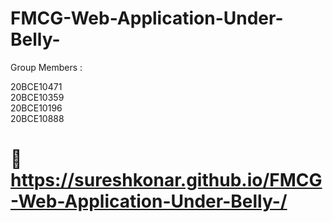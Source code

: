 # FMCG-Web-Application-Under-Belly-

Group Members : 

20BCE10471
<br>20BCE10359
<br>20BCE10196
<br>20BCE10888

# 🔗 https://sureshkonar.github.io/FMCG-Web-Application-Under-Belly-/
